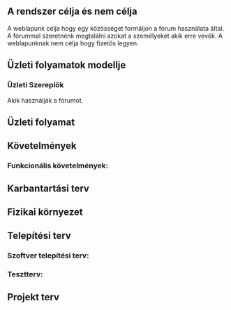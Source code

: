 ## **A rendszer célja és nem célja**

A weblapunk célja hogy egy közösséget formáljon a fórum használata által. A fórummal szeretnénk megtalálni azokat a személyeket akik erre vevők.
A weblapunknak nem célja hogy fizetős legyen.

## **Üzleti folyamatok modellje**

### Üzleti Szereplők

Akik használják a fórumot.

## **Üzleti folyamat**

## **Követelmények**

### **Funkcionális követelmények:**

## **Karbantartási terv**

## **Fizikai környezet**

## **Telepítési terv**


### **Szoftver telepítési terv:**


### **Tesztterv:**

## **Projekt terv**
